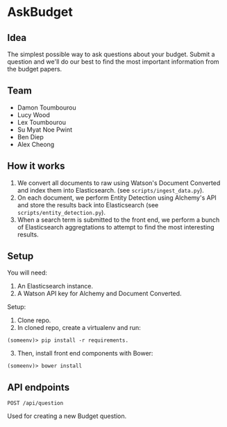 AskBudget
========

Idea
-----

The simplest possible way to ask questions about your budget. Submit a question and we'll do our best to find the most important information from the budget papers.

Team
----

* Damon Toumbourou
* Lucy Wood
* Lex Toumbourou
* Su Myat Noe Pwint
* Ben Diep
* Alex Cheong

How it works
------------

1. We convert all documents to raw using Watson's Document Converted and index them into Elasticsearch. (see ``scripts/ingest_data.py``).
2. On each document, we perform Entity Detection using Alchemy's API and store the results back into Elasticsearch (see ``scripts/entity_detection.py``).
3. When a search term is submitted to the front end, we perform a bunch of Elasticsearch aggregtations to attempt to find the most interesting results.

Setup
-----

You will need:

1. An Elasticsearch instance.
2. A Watson API key for Alchemy and Document Converted.

Setup:

1. Clone repo.
2. In cloned repo, create a virtualenv and run:

```
(someenv)> pip install -r requirements.
```

3. Then, install front end components with Bower:

```
(someenv)> bower install
```

API endpoints
--------

```POST /api/question```

Used for creating a new Budget question.
